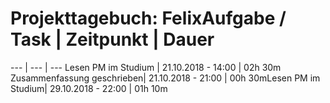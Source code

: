 # Projekttagebuch: FelixAufgabe / Task | Zeitpunkt | Dauer
--- | --- | ---
Lesen PM im Studium | 21.10.2018 - 14:00 | 02h 30m
Zusammenfassung geschrieben| 21.10.2018 - 21:00 | 00h 30mLesen PM im Studium| 29.10.2018 - 22:00 | 01h 10m